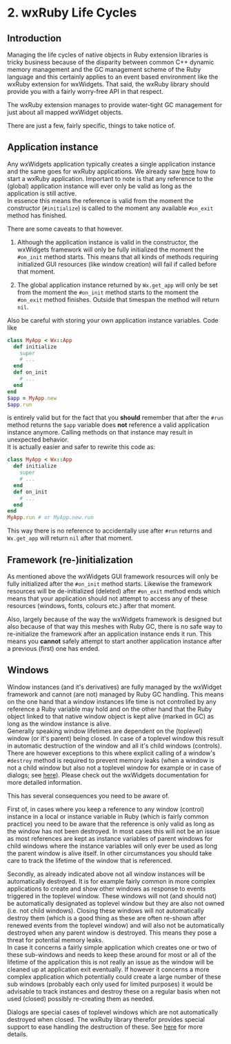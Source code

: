 <!--
# @markup markdown
# @title 2. wxRuby Life Cycles
-->

# 2. wxRuby Life Cycles

## Introduction

Managing the life cycles of native objects in Ruby extension libraries is tricky business because of the disparity 
between common C++ dynamic memory management and the GC management scheme of the Ruby language and this certainly applies
to an event based environment like the wxRuby extension for wxWidgets.
That said, the wxRuby library should provide you with a fairly worry-free API in that respect.

The wxRuby extension manages to provide water-tight GC management for just about all mapped wxWidget objects.

There are just a few, fairly specific, things to take notice of.

## Application instance

Any wxWidgets application typically creates a single application instance and the same goes for wxRuby applications.
We already saw [here](00_starting.md) how to start a wxRuby application. Important to note is that any reference to the 
(global) application instance will ever only be valid as long as the application is still active.<br>
In essence this means the reference is valid from the moment the constructor (`#initialize`) is called to the moment
any available `#on_exit` method has finished.

There are some caveats to that however. 

1. Although the application instance is valid in the constructor, the wxWidgets
framework will only be fully initialized the moment the `#on_init` method starts. This means that all kinds of methods 
requiring initialized GUI resources (like window creation) will fail if called before that moment.

2. The global application instance returned by `Wx.get_app` will only be set from the moment the `#on_init` method 
starts to the moment the `#on_exit` method finishes. Outside that timespan the method will return `nil`.

Also be careful with storing your own application instance variables. Code like

```ruby
class MyApp < Wx::App
  def initialize
    super
    # ...
  end
  def on_init
    # ...
  end
end
$app = MyApp.new
$app.run
```

is entirely valid but for the fact that you **should** remember that after the `#run` method returns the `$app` variable
does **not** reference a valid application instance anymore. Calling methods on that instance may result in unexpected 
behavior.<br>
It is actually easier and safer to rewrite this code as:

```ruby
class MyApp < Wx::App
  def initialize
    super
    # ...
  end
  def on_init
    # ...
  end
end
MyApp.run # or MyApp.new.run
```

This way there is no reference to accidentally use after `#run` returns and `Wx.get_app` will return `nil` after that 
moment.

## Framework (re-)initialization

As mentioned above the wxWidgets GUI framework resources will only be fully initialized after the `#on_init` method
starts. Likewise the framework resources will be de-initialized (deleted) after `#on_exit` method ends which means that 
your application should not attempt to access any of these resources (windows, fonts, colours etc.) after that moment.

Also, largely because of the way the wxWidgets framework is designed but also because of that way this meshes with Ruby 
GC, there is no safe way to re-initialize the framework after an application instance ends it run. This means you 
**cannot** safely attempt to start another application instance after a previous (first) one has ended. 

## Windows

Window instances (and it's derivatives) are fully managed by the wxWidget framework and cannot (are not) managed by 
Ruby GC handling. This means on the one hand that a window instances life time is not controlled by any reference
a Ruby variable may hold and on the other hand that the Ruby object linked to that native window object is kept alive
(marked in GC) as long as the window instance is alive.<br>
Generally speaking window lifetimes are dependent on the (toplevel) window (or it's parent) being closed. In case of a 
toplevel window this result in automatic destruction of the window and all it's child windows (controls). There are 
however exceptions to this where explicit calling of a window's `#destroy` method is required to prevent memory leaks
(when a window is not a child window but also not a toplevel window for example or in case of dialogs; see 
[here](03_dialogs.md)). Please check out the wxWidgets documentation for more detailed information.

This has several consequences you need to be aware of.

First of, in cases where you keep a reference to any window (control) instance in a local or instance variable in Ruby 
(which is fairly common practice) you need to be aware that the reference is only valid as long as the window has not 
been destroyed. In most cases this will not be an issue as most references are kept as instance variables of parent 
windows for child windows where the instance variables will only ever be used as long the parent window is alive itself. 
In other circumstances you should take care to track the lifetime of the window that is referenced.

Secondly, as already indicated above not all window instances will be automatically destroyed. It is for example fairly 
common in more complex applications to create and show other windows as response to events triggered in the toplevel 
window. These windows will not (and should not) be automatically designated as toplevel window but they are also not 
owned (i.e. not child windows). Closing these windows will not automatically destroy them (which is a good thing as 
these are often re-shown after renewed events from the toplevel window) and will also not be automatically destroyed 
when any parent window is destroyed. This means they pose a threat for potential memory leaks.<br>
In case it concerns a fairly simple application which creates one or two of these sub-windows and needs to keep these
around for most or all of the lifetime of the application this is not really an issue as the window will be cleaned up
at application exit eventually. If however it concerns a more complex application which potentially could create a large
number of these sub windows (probably each only used for limited purposes) it would be advisable to track instances and
destroy these on a regular basis when not used (closed) possibly re-creating them as needed.

Dialogs are special cases of toplevel windows which are not automatically destroyed when closed. The wxRuby library
therefor provides special support to ease handling the destruction of these. See [here](03_dialogs.md) for more details.
